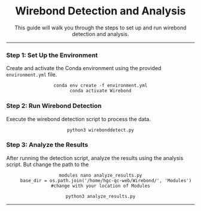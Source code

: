 <div align="center">
  <h1>Wirebond Detection and Analysis</h1>
  <p>This guide will walk you through the steps to set up and run wirebond detection and analysis.</p>
</div>

---

### Step 1: Set Up the Environment
Create and activate the Conda environment using the provided `environment.yml` file.

<div align="center">
  <pre><code>conda env create -f environment.yml
conda activate Wirebond
</code></pre>
</div>

### Step 2: Run Wirebond Detection
Execute the wirebond detection script to process the data.

<div align="center">
  <pre><code>python3 wirebonddetect.py
</code></pre>
</div>

### Step 3: Analyze the Results
After running the detection script, analyze the results using the analysis script.
But change the path to the 
<div align="center">
  <pre><code>modules nano analyze_results.py
    base_dir = os.path.join('/home/hgc-qc-web/Wirebond/', 'Modules') #change with your location of Modules
</code></pre>
</div>

<div align="center">
  <pre><code>python3 analyze_results.py
</code></pre>
</div>

---
